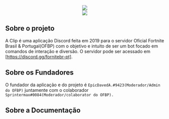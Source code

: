 <div style="text-align: center; margin: 0 auto;">
  <center><img src="https://imgur.com/Fl8oQGB.png" width="auto" /></center></div>
<div><center><a href="https://nodei.co/npm/discordcs/"><img src="https://nodei.co/npm-dl/discordcs.png"></a></div>
  

## Sobre o projeto
A Clip é uma aplicação Discord feita em 2019 para o servidor Oficial Fortnite Brasil & Portugal(OFBP) com o objetivo e intuito de ser um bot focado em comandos de interação e diversão. O servidor pode ser acessado em [https://discord.gg/fornitebr-pt].

## Sobre os Fundadores
O fundador da aplicação e do projeto é `EpicDavedA.#9423(Moderador/Admin do OFBP)` juntamente com o colaborador `Sprintermax#0084(Moderador/colaborator do OFBP).`

## Sobre a Documentação
